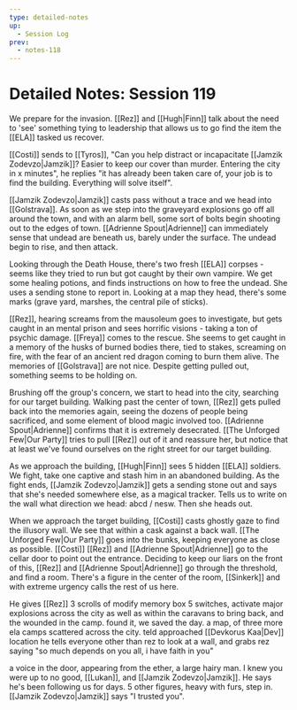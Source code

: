 ```yaml
---
type: detailed-notes
up:
  - Session Log
prev:
  - notes-118
---
```

# Detailed Notes: Session 119

We prepare for the invasion. [[Rez]] and [[Hugh|Finn]] talk about the need to 'see' something tying to leadership that allows us to go find the item the [[ELA]] tasked us recover. 

[[Costi]] sends to [[Tyros]], "Can you help distract or incapacitate [[Jamzik Zodevzo|Jamzik]]? Easier to keep our cover than murder. Entering the city in x minutes", he replies "it has already been taken care of, your job is to find the building. Everything will solve itself".

[[Jamzik Zodevzo|Jamzik]] casts pass without a trace and we head into [[Golstrava]]. As soon as we step into the graveyard explosions go off all around the town, and with an alarm bell, some sort of bolts begin shooting out to the edges of town. [[Adrienne Spout|Adrienne]] can immediately sense that undead are beneath us, barely under the surface. The undead begin to rise, and then attack.

Looking through the Death House, there's two fresh [[ELA]] corpses - seems like they tried to run but got caught by their own vampire. We get some healing potions, and finds instructions on how to free the undead. She uses a sending stone to report in. Looking at a map they head, there's some marks (grave yard, marshes, the central pile of sticks). 

[[Rez]], hearing screams from the mausoleum goes to investigate, but gets caught in an mental prison and sees horrific visions - taking a ton of psychic damage. [[Freya]] comes to the rescue. She seems to get caught in a memory of the husks of burned bodies there, tied to stakes, screaming on fire, with the fear of an ancient red dragon coming to burn them alive. The memories of [[Golstrava]] are not nice. Despite getting pulled out, something seems to be holding on.

Brushing off the group's concern, we start to head into the city, searching for our target building. Walking past the center of town, [[Rez]] gets pulled back into the memories again, seeing the dozens of people being sacrificed, and some element of blood magic involved too. [[Adrienne Spout|Adrienne]] confirms that it is extremely desecrated. [[The Unforged Few|Our Party]] tries to pull [[Rez]] out of it and reassure her, but notice that at least we've found ourselves on the right street for our target building. 

As we approach the building, [[Hugh|Finn]] sees 5 hidden [[ELA]] soldiers. We fight, take one captive and stash him in an abandoned building. As the fight ends, [[Jamzik Zodevzo|Jamzik]] gets a sending stone out and says that she's needed somewhere else, as a magical tracker. Tells us to write on the wall what direction we head: abcd / nesw. Then she heads out.

When we approach the target building, [[Costi]] casts ghostly gaze to find the illusory wall. We see that within a cask against a back wall. [[The Unforged Few|Our Party]] goes into the bunks, keeping everyone as close as possible. [[Costi]] [[Rez]] and [[Adrienne Spout|Adrienne]] go to the cellar door to point out the entrance. Deciding to keep our liars on the front of this, [[Rez]] and [[Adrienne Spout|Adrienne]] go through the threshold, and find a room. There's a figure in the center of the room, [[Sinkerk]] and with extreme urgency calls the rest of us here. 

He gives [[Rez]] 3 scrolls of modify memory
box 5 switches, activate major explosions across the city as well as within the caravans to bring back, and the wounded in the camp. found it, we saved the day.
a map, of three more ela camps scattered across the city.
teld approached [[Devkorus Kaa|Dev]] location
he tells everyone other than rez to look at a wall, and grabs rez saying "so much depends on you all, i have faith in you"

a voice in the door, appearing from the ether, a large hairy man. I knew you were up to no good, [[Lukan]], and [[Jamzik Zodevzo|Jamzik]]. He says he's been following us for days. 5 other figures, heavy with furs, step in. [[Jamzik Zodevzo|Jamzik]] says "I trusted you".